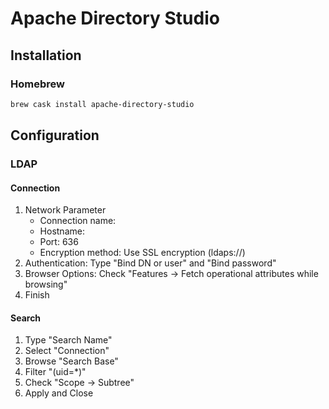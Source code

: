 # Apache Directory Studio

## Installation

### Homebrew

```sh
brew cask install apache-directory-studio
```

## Configuration

### LDAP

#### Connection

1. Network Parameter
   - Connection name:
   - Hostname:
   - Port: 636
   - Encryption method: Use SSL encryption (ldaps://)
2. Authentication: Type "Bind DN or user" and "Bind password"
3. Browser Options: Check "Features -> Fetch operational attributes while browsing"
4. Finish

#### Search

1. Type "Search Name"
2. Select "Connection"
3. Browse "Search Base"
4. Filter "(uid=*)"
5. Check "Scope -> Subtree"
6. Apply and Close
